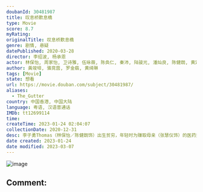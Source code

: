 ```yaml
---
doubanId: 30481987
title: 叹息桥歎息橋
type: Movie
score: 8.7
myRating: 
originalTitle: 叹息桥歎息橋
genre: 剧情, 悬疑
datePublished: 2020-03-28
director: 李绍波, 杨承恩
actor: 林保怡, 周家怡, 卫诗雅, 伍咏薇, 陈奂仁, 秦沛, 陆骏光, 潘灿良, 陈健朗, 黄定谦, 刘兆铭, 郭锋, 杨偲泳, 谈善言, 岑珈其, 唐宁, 黄文慧, 黄溢濠, 凌文龙, 艾威, 易健儿, 杨伟伦, 黄子澄, 梁诺妍, 邵美君, 刘皓岚, 张慧仪, 李思函, 梁健平, 周祉君, 郭思琳, 余达志
author: 黃竣培, 骆竞茵, 罗金翡, 黄绮琳
tags: [Movie]
state: 想看
url: https://movie.douban.com/subject/30481987/
aliases:
  - The_Gutter
country: 中国香港, 中国大陆
language: 粤语, 汉语普通话
IMDb: tt12699114
time: 
createTime: 2023-01-24 02:04:07
collectionDate: 2020-12-31
desc: 李子勇Thomas（林保怡／陈健朗饰）出生贫穷，年轻时为赚取母亲（张慧仪饰）的医药费，拼命打工赚钱，认识了同在茶餐厅打工的少女方小薇Sammy（周家怡／谈善言饰），自此变成好朋友。茶餐厅老板（秦沛／艾...
date created: 2023-01-24
date modified: 2023-03-07
---
```


![image](p2600142458.jpg)

Comment:
---
